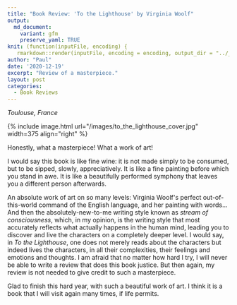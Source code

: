 ```yaml
---
title: "Book Review: 'To the Lighthouse' by Virginia Woolf"
output:
  md_document:
    variant: gfm
    preserve_yaml: TRUE
knit: (function(inputFile, encoding) {
   rmarkdown::render(inputFile, encoding = encoding, output_dir = "../_posts") })
author: "Paul"
date: '2020-12-19'
excerpt: "Review of a masterpiece."
layout: post
categories:
  - Book Reviews
---
```


*Toulouse, France*

{% include image.html url="/images/to_the_lighthouse_cover.jpg" width=375 align="right" %}

Honestly, what a masterpiece! What a work of art!


I would say this book is like fine wine: it is not made simply to be 
consumed, but to be sipped, slowly, appreciatively. It is like a fine 
painting before which you stand in awe. It is like a beautifully performed 
symphony that leaves you a different person afterwards.

An absolute work of art on so many levels: Virginia Woolf's perfect 
out-of-this-world command of the English language, and her painting with 
words... And then the absolutely-new-to-me writing style known as *stream of consciousness*, 
which, in my opinion, is the writing style that most accurately reflects 
what actually happens in the human mind, leading you to discover and live 
the characters on a completely deeper level. I would say, in 
*To the Lighthouse*, one does not merely reads about the characters but 
indeed lives the characters, in all their complexities, their feelings 
and emotions and thoughts. I am afraid that no matter how hard I try, I 
will never be able to write a review that does this book justice. But 
then again, my review is not needed to give credit to such a masterpiece.

Glad to finish this hard year, with such a beautiful work of art. I think 
it is a book that I will visit again many times, if life permits.

